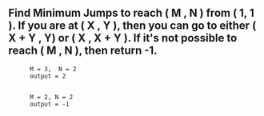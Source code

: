 ## Find Minimum Jumps to reach ( M , N ) from ( 1, 1 ). If you are at ( X , Y ), then you can go to either ( X + Y , Y) or ( X , X + Y ). If it's not possible to reach ( M , N ), then return -1.

```
      M = 3,  N = 2 
      output = 2
      
      
      M = 2, N = 2
      output = -1
```
